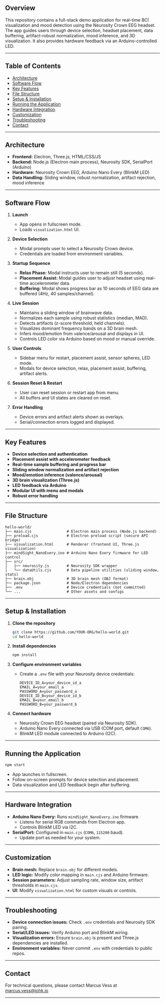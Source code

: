 ## Overview

This repository contains a full-stack demo application for real-time BCI visualization and mood detection using the Neurosity Crown EEG headset. The app guides users through device selection, headset placement, data buffering, artifact-robust normalization, mood inference, and 3D visualization. It also provides hardware feedback via an Arduino-controlled LED.

---

## Table of Contents

- [Architecture](#architecture)
- [Software Flow](#software-flow)
- [Key Features](#key-features)
- [File Structure](#file-structure)
- [Setup & Installation](#setup--installation)
- [Running the Application](#running-the-application)
- [Hardware Integration](#hardware-integration)
- [Customization](#customization)
- [Troubleshooting](#troubleshooting)
- [Contact](#contact)

---

## Architecture

- **Frontend:** Electron, Three.js, HTML/CSS/JS
- **Backend:** Node.js (Electron main process), Neurosity SDK, SerialPort (Arduino)
- **Hardware:** Neurosity Crown EEG, Arduino Nano Every (BlinkM LED)
- **Data Handling:** Sliding window, robust normalization, artifact rejection, mood inference

---

## Software Flow

1. **Launch**
    - App opens in fullscreen mode.
    - Loads `visualization.html` UI.

2. **Device Selection**
    - Modal prompts user to select a Neurosity Crown device.
    - Credentials are loaded from environment variables.

3. **Startup Sequence**
    - **Relax Phase:** Modal instructs user to remain still (5 seconds).
    - **Placement Assist:** Modal guides user to adjust headset using real-time accelerometer data.
    - **Buffering:** Modal shows progress bar as 10 seconds of EEG data are buffered (4Hz, 40 samples/channel).

4. **Live Session**
    - Maintains a sliding window of brainwave data.
    - Normalizes each sample using robust statistics (median, MAD).
    - Detects artifacts (z-score threshold, held channels).
    - Visualizes dominant frequency bands on a 3D brain mesh.
    - Infers mood/emotion from valence/arousal and displays in UI.
    - Controls LED color via Arduino based on mood or manual override.

5. **User Controls**
    - Sidebar menu for restart, placement assist, sensor spheres, LED mode.
    - Modals for device selection, relax, placement assist, buffering, artifact alerts.

6. **Session Reset & Restart**
    - User can reset session or restart app from menu.
    - All buffers and UI states are cleared on reset.

7. **Error Handling**
    - Device errors and artifact alerts shown as overlays.
    - Serial/connection errors logged and displayed.

---

## Key Features

- **Device selection and authentication**
- **Placement assist with accelerometer feedback**
- **Real-time sample buffering and progress bar**
- **Sliding window normalization and artifact rejection**
- **Mood/emotion inference (valence/arousal)**
- **3D brain visualization (Three.js)**
- **LED feedback via Arduino**
- **Modular UI with menu and modals**
- **Robust error handling**

---

## File Structure

```
hello-world/
├── main.cjs                # Electron main process (Node.js backend)
├── preload.cjs             # Electron preload script (secure API bridge)
├── visualization.html      # Renderer (frontend UI, Three.js visualization)
├── mindSight_NanoEvery.ino # Arduino Nano Every firmware for LED control
├── src/
│   ├── neurosity.js        # Neurosity SDK wrapper
│   └── dataUtils.cjs       # Data pipeline utilities (sliding window, stats)
├── brain.obj               # 3D brain mesh (OBJ format)
├── package.json            # Node/Electron dependencies
├── .env                    # Device credentials (not committed)
└── ...                     # Other assets and configs
```

---

## Setup & Installation

1. **Clone the repository**
    ```sh
    git clone https://github.com/YOUR-ORG/hello-world.git
    cd hello-world
    ```

2. **Install dependencies**
    ```sh
    npm install
    ```

3. **Configure environment variables**
    - Create a `.env` file with your Neurosity device credentials:
      ```
      DEVICE_ID_A=your_device_id_a
      EMAIL_A=your_email_a
      PASSWORD_A=your_password_a
      DEVICE_ID_B=your_device_id_b
      EMAIL_B=your_email_b
      PASSWORD_B=your_password_b
      ```

4. **Connect hardware**
    - Neurosity Crown EEG headset (paired via Neurosity SDK).
    - Arduino Nano Every connected via USB (COM port, default `COM6`).
    - BlinkM LED module connected to Arduino (I2C).

---

## Running the Application

```sh
npm start
```
- App launches in fullscreen.
- Follow on-screen prompts for device selection and placement.
- Data visualization and LED feedback begin after buffering.

---

## Hardware Integration

- **Arduino Nano Every:** Runs `mindSight_NanoEvery.ino` firmware.
    - Listens for serial RGB commands from Electron app.
    - Controls BlinkM LED via I2C.
- **SerialPort:** Configured in `main.cjs` (`COM6`, `115200` baud).
    - Update port as needed for your system.

---

## Customization

- **Brain mesh:** Replace `brain.obj` for different models.
- **LED logic:** Modify color mapping in `main.cjs` and Arduino firmware.
- **Session parameters:** Adjust sampling rate, window size, artifact thresholds in `main.cjs`.
- **UI:** Modify `visualization.html` for custom visuals or controls.

---

## Troubleshooting

- **Device connection issues:** Check `.env` credentials and Neurosity SDK pairing.
- **Serial/LED issues:** Verify Arduino port and BlinkM wiring.
- **Visualization errors:** Ensure `brain.obj` is present and Three.js dependencies are installed.
- **Environment variables:** Never commit `.env` with credentials to public repos.

---

## Contact

For technical questions, please contact Marcus Vess at marcus.vess@iohk.io

---
